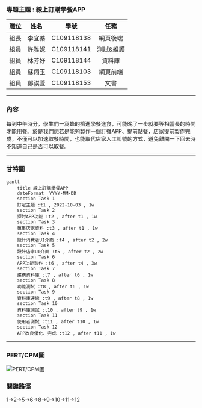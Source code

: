 ### 專題主題 : 線上訂購學餐APP

|職位|姓名|學號|任務|
|:--:|:--:|:--:|:--:|
|組長|李宜蓁|C109118138|網頁後端|
|組員|許雅妮|C109118141|測試&維護|
|組員|林芳妤|C109118144|資料庫|
|組員|蘇翔玉|C109118103|網頁前端|
|組員|鄭祺萱|C109118153|文書|
---
### 內容
每到中午時分，學生們一窩蜂的擠進學餐進食，可能晚了一步就要等相當長的時間才能用餐。於是我們想若是能夠製作一個訂餐APP、提前點餐，店家提前製作完成，不僅可以加速取餐時間，也能取代店家人工叫號的方式，避免離開一下回去時不知道自己是否可以取餐。

---
### 甘特圖
```mermaid
gantt
    title 線上訂購學餐APP
    dateFormat  YYYY-MM-DD
    section Task 1
    訂定主題 :t1 , 2022-10-03 , 1w
    section Task 2
    探討APP功能 :t2 , after t1 , 1w
    section Task 3
    蒐集店家資料 :t3 , after t1 , 1w
    section Task 4
    設計消費者UI介面 :t4 , after t2 , 2w
    section Task 5
    設計店家UI介面 :t5 , after t2 , 2w
    section Task 6
    APP功能製作 :t6 , after t4 , 3w
    section Task 7
    建構資料庫 :t7 , after t6 , 1w
    section Task 8
    功能測試 :t8 , after t6 , 1w
    section Task 9
    資料庫連線 :t9 , after t8 , 1w
    section Task 10
    資料庫測試 :t10 , after t9 , 1w
    section Task 11
    使用者測試 :t11 , after t10 , 1w
    section Task 12
    APP改良優化、完成 :t12 , after t11 , 1w
```
---
### PERT/CPM圖
![PERT/CPM圖](PERT&CPM圖.jpg "PERT_CPM")

### 關鍵路徑
1->2->5->6->8->9->10->11->12
